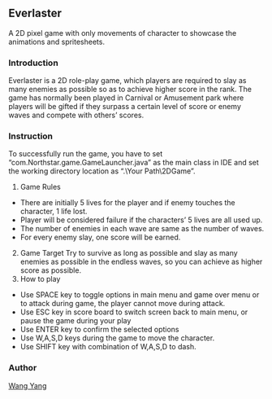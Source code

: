 ## Everlaster
A 2D pixel game with only movements of character to showcase the animations and spritesheets.
### Introduction
Everlaster is a 2D role-play game, which players are required to slay as many enemies as possible so as to achieve higher score in the rank. 
The game has normally been played in Carnival or Amusement park where players will be gifted if they surpass a certain level of score or enemy waves and compete with others’ scores.
### Instruction
To successfully run the game, you have to set “com.Northstar.game.GameLauncher.java” as the main class in IDE and set the working directory location as “.\Your Path\2DGame”.
1.	Game Rules
  - There are initially 5 lives for the player and if enemy touches the character, 1 life lost.
  - Player will be considered failure if the characters’ 5 lives are all used up.
  -	The number of enemies in each wave are same as the number of waves.
  -	For every enemy slay, one score will be earned.
2.	Game Target
Try to survive as long as possible and slay as many enemies as possible in the endless waves, so you can achieve as higher score as possible.
3.	How to play
  -	Use SPACE key to toggle options in main menu and game over menu or to attack during game, the player cannot move during attack.
  -	Use ESC key in score board to switch screen back to main menu, or pause the game during your play
  -	Use ENTER key to confirm the selected options
  -	Use W,A,S,D keys during the game to move the character.
  -	Use SHIFT  key with combination of W,A,S,D to dash.

### Author
[Wang Yang](https://github.com/NorthstarWang)

